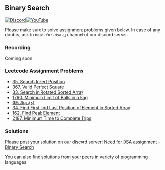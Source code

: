 ## Binary Search

[![Discord](https://img.shields.io/badge/Discord-%237289DA.svg?style=for-the-badge&logo=discord&logoColor=white)](https://discord.gg/XRhdQkMkQp)[![YouTube](https://img.shields.io/badge/YouTube-%23FF0000.svg?style=for-the-badge&logo=YouTube&logoColor=white)](https://www.youtube.com/channel/UCOr2tU9paYaosUIz0IH7MHg)

Please make sure to solve assignment problems given below. In case of any doubts, ask in `need-for-dsa-🎯` channel of our discord server.

### Recording

Coming soon

### Leetcode Assignment Problems

- [35. Search Insert Position](https://leetcode.com/problems/search-insert-position/)
- [367. Valid Perfect Square](https://leetcode.com/problems/valid-perfect-square/)
- [33. Search in Rotated Sorted Array](https://leetcode.com/problems/search-in-rotated-sorted-array/)
- [1760. Minimum Limit of Balls in a Bag](https://leetcode.com/problems/minimum-limit-of-balls-in-a-bag/description/)
- [69. Sqrt(x)](https://leetcode.com/problems/sqrtx/)
- [34. Find First and Last Position of Element in Sorted Array](https://leetcode.com/problems/find-first-and-last-position-of-element-in-sorted-array/)
- [162. Find Peak Element](https://leetcode.com/problems/find-peak-element/)
- [2187. Minimum Time to Complete Trips](https://leetcode.com/problems/minimum-time-to-complete-trips/)

### Solutions

Please post your solution on our discord server: [Need for DSA assignment - Binary Search](https://discord.com/channels/979773706534543420/1026872478527668304)

You can also find solutions from your peers in variety of programming languages
